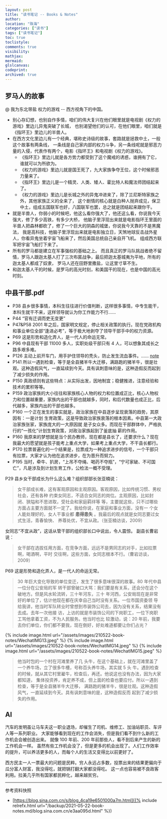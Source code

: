 ```yaml
---
layout: post
title: "读书笔记 -- Books & Notes"
author:
location: "珠海"
categories: ["读书"]
tags: ["读书笔记"]
toc: true
toclistyle:
comments: true
visibility:
mathjax:
mermaid:
glslcanvas:
codeprint:
archived: true
---
```



## 罗马人的故事

@ 我为东北带盐 权力的游戏 -- 西方视角下的中国。

* 别心存幻想，也别自作多情，咱们的伟大复兴在他们眼里就是电视剧《权力的游戏》里边儿异鬼突破了长城，
    也别渴望他们的认可，在他们眼里，咱们就是《指环王》里边儿的半兽人。
* 在西方文化里边儿有一个经典，堪称史诗级的故事，套路就是拯救中土，一般这个故事有两条线，
    一条线是自己家内部的权力斗争，另一条线呢就是邪恶力量的入侵，代表作有两个，电影《指环王》和电视剧《权力的游戏》。
    * 《指环王》里边儿就是各方势力都受到了这个魔戒的诱惑，谁拥有了它，谁就可以为所欲为。
    * 《权力的游戏》里边儿就是国王死了，九大家族争夺王位，这个时候邪恶力量来了。
    * 《指环王》里边儿是一个精灵、人类、矮人、霍比特人和魔法师团结起来了。
    * 《权力的游戏》里边儿是长城之外的异鬼冲进来了，除了兰尼斯特家族之外，其他家族正义的全来了，
        这个剧情的核心就是白种人抛弃成见，保卫中土，组成五国联军也好，八国联军也罢，总之就是团结起来跟你干。
* 就是半兽人，你弱小的时候吧，他这么看你强大了，他还这么看，你说我今天强大，修了多少高铁，有多少大桥，
    他脑子里浮现出来就是电影指环王里面的半兽人把森林都砍了，修了一个巨大的阴森的城堡，你说我今天靠的不是黑魔法，
    我是高科技，他脑子里浮现出来就是电影独立日，天煞地球反击战外星人，你看异鬼坐着宇宙飞船来了，然后美国总统自己亲自开飞机。
    组成西方联军把宇宙飞船打下来了。
* 所有的罗马都是建立在军事强权的基础之上。
    而且真正的罗马队挑战者绝不留情，罗马人跟迦太基人打了三次布匿战争，最后把迦太基城夷为平地，所有的迦太基人都成了奴隶，
    罗马人还在田野里撒盐，让这里寸草不生。
* 和迦太基人干的时候，是罗马的高光时刻，和美国干的现在，也是中国的高光时刻。


## 中县干部.pdf

* P38 县乡很多事情，本科生往往进行价值判断，这样很多事情，中专生能干，本科生就干不来，这样领导就认为你工作能力不行……
* P44 “官有迁调而吏无变更”
* P47&P58 2001 年之后，国家明文规定，停止相关政策的执行。现在党政机构和事业单位全部“逢进必考”，等于极大地剥夺了领导干部手中的权力资源。
* P69 这是形势和造化弄人，是一代人的命运无常。
* P96 中县现有干部 11000 多人，实职处级干部只有 4 人，可以想象其成长之路多艰多难。
* P126 主动上前开车门，用手护住领导的秃头，防止发生流血事件。…… [note](https://blog.sina.com.cn/s/blog_4ca19e6501000a7m.html)
* P141 所以一遇到检查，等于是全县猪羊牛大迁移，满路跑的猪羊牛，很是壮观。这种造假风气，一直延续到今天。具有讽刺意味的是，这种造假反而起到了减少损失的作用。
* P150 真政绩则有这些特点：从实际出发，因地制宜；稳健推进，注意经验和技术的累积等等。
* P159 政治家族的大小往往和家族核心人物的权力和位置成正比，核心人物权力和位置越重要，家族内出的干部也就越多，同时，和后代数量也成正比，后代越多，家族内出的干部也越多。
* P160 一个正在发生的事实就是，政治家族在中县逐步呈现衰落的趋势，其原因有：一是计划
    生育政策，这是导致政治家族衰落的根本因素。中县第一大政治家族张家，家族庞大的一大原因就
    是子女众多。而现在干部群体中，严格执行的“一孩化”计划生育政策，对政治家族起到了釜底抽
    薪的作用。
* P160 我原来的梦想就是当个民办教师，现在都是县长了，还要求什么？现在我最大的愿望就是孩子能考上重点大学，如果考上重点大学，不干县长都行。
* P170 拉票普遍化的一个结果是，拉票成为一种追求进步的信号，一个干部只有拉票，大家才认为他在追求进步，在为晋升而努力。
* P195 当时，牵牛、扒房，“上吊不夺绳、喝药不夺瓶”，“宁可家破、不可国亡”，凡是涉及到计划生育工作，公检法一概不受理。

P29 县乡女干部成长为什么这么难？组织部部长张亚楠说：
> 女干部成长难，这有客观原因和主观原因。客观原因，比如传统习惯、男权社会，还有各种
> 约束女同志，不适合女同志的岗位。主观原因，比如封闭、狭隘和不思进取，受社会和家庭羁绊等
> 等，主要就这些，只不过哪些方面占主要方面就不一定了。我给你说，在家庭和事业方面，没有一
> 个女人能处理好的，女人干事业都 **患得患失** 。我最后的观点就是女同志要过女式生活，青春愉快、
> 养尊处优，不宜从政。（张亚楠访谈，2009）

女同志“不宜从政”，这话从管干部的组织部长口中说出，令人震惊。
副县长曹岩说：
> 女干部在选拔任用方面，在竞争方面，远远不是男同志的对手，比如拉票啊，喝酒啊，平时
> 交往啊，这些方面，女同志根本不行。（曹岩访谈，2009）

P69 这是形势和造化弄人，是一代人的命运无常。
> 30 年巨大变化导致的单位变迁，发生了很多意味很深的故事。80 年代中县一位分在公安局的军
> 转干部曾破口大骂：我们要是有关系，还会分在这个破地方。但是风水轮流转，三十年河东，三十
> 年河西，公安局现在是非常好的单位了，估计他现在都在庆幸自己当时没有关系。一位市国资委领
> 导给我讲，他当时军队转业时曾想到市装饰公司去，因为没有关系，结果没有去成。去年一次他接
> 访，上访的就是市装饰公司的下岗职工，一位下岗职工骂他拿着工资，不为人民服务。他当时也比
> 较激动，说：20 年前，我要去你们单位，你们都不要我，现在倒好，好处难道都要让你们占光？

{% include image.html url="/assets/images/210522-book-notes/WechatIMG13.jpeg" %}
{% include image.html url="/assets/images/210522-book-notes/WechatIMG14.jpeg" %}
{% include image.html url="/assets/images/210522-book-notes/WechatIMG15.jpeg" %}

> 他当时包的一个村在河滩里养了几
> 头牛，在这个基础上，就在河滩里盖了一个养牛场，立了很多牛槽，号称百头养牛场，其实就 5 头
> 牛。遇到检查的时候，就从其它村里雇牛，检查后，再还。他说这也没有办法，因为大家都知道，
> 集体投资养，肯定养不成，但上面的检查也要应付。所以一遇到检查，等于是全县猪羊牛大迁移，
> 满路跑的猪羊牛，很是壮观。这种造假风气，一直延续到今天。具有讽刺意味的是，这种造假反而
> 起到了减少损失的作用。


## AI

汽车的发明虽让马车夫这一职业退场，却催生了司机、维修工、加油站职员、车评人等一系列职业。
大家能够看到现在的工作会消失，但是我们看不到什么新的工作机会会被创造出来。
就像 100 年前、200 年前那些人，看不到后来产生的新的工作机会一样。
虽然有些工作机会没了，但是更多的机会出现了。人们工作效率的提升，可以养活更多的人，而每个人的生活又变得比以前更好了。

西方民主一人一票最大的问题是民粹。穷人永远占多数，投票出来的结果更偏向于瓜分富人财富，我没得吃，就把锅打翻大家都没得吃。
这一点也容易被不良政客利用。拉美几乎所有国家都民粹化，越来越贫穷。



<hr class='reviewline'/>
<p class='reviewtip'><script type='text/javascript' src='{% include relref.html url="/assets/reviewjs/blogs/2021-05-22-book-notes.md.js" %}'></script></p>
<font class='ref_snapshot'>参考资料快照</font>

- [https://blog.sina.com.cn/s/blog_4ca19e6501000a7m.html]({% include relrefx.html url="/backup/2021-05-22-book-notes.md/blog.sina.com.cn/e3aa095d.html" %})
